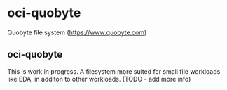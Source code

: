 # oci-quobyte
Quobyte file system (https://www.quobyte.com)

## oci-quobyte
This is work in progress.   A filesystem more suited for small file workloads like EDA, in additon to other workloads. (TODO - add more info)
